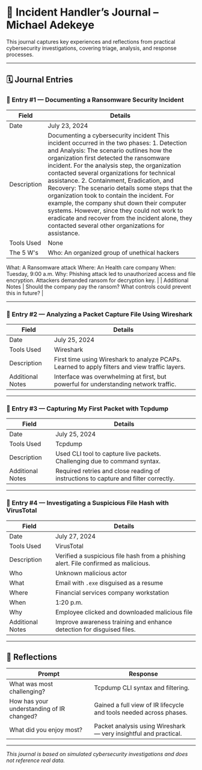 # 📘 Incident Handler’s Journal – Michael Adekeye

This journal captures key experiences and reflections from practical cybersecurity investigations, covering triage, analysis, and response processes.

---

## 🗓️ Journal Entries

### 🧾 Entry #1 — Documenting a Ransomware Security Incident

| Field              | Details |
|--------------------|---------|
| Date               | July 23, 2024 |
| Description        | Documenting a cybersecurity incident This incident occurred in the two phases: 1. Detection and Analysis: The scenario outlines how the organization first detected the ransomware incident. For the analysis step, the organization contacted several organizations for technical assistance. 2. Containment, Eradication, and Recovery: The scenario details some steps that the organization took to contain the incident. For example, the company shut down their computer systems. However, since they could not work to eradicate and recover from the incident alone, they contacted several other organizations for assistance. |
| Tools Used         | None |
| The 5 W's          | Who: An organized group of unethical hackers
What: A Ransomware attack
Where: An Health care company
When: Tuesday, 9:00 a.m.
Why: Phishing attack led to unauthorized access and file encryption. Attackers demanded ransom for decryption key. |
| Additional Notes   | Should the company pay the ransom? What controls could prevent this in future? |

---

### 🧾 Entry #2 — Analyzing a Packet Capture File Using Wireshark

| Field              | Details |
|--------------------|---------|
| Date               | July 25, 2024 |
| Tools Used         | Wireshark |
| Description        | First time using Wireshark to analyze PCAPs. Learned to apply filters and view traffic layers. |
| Additional Notes   | Interface was overwhelming at first, but powerful for understanding network traffic. |

---

### 🧾 Entry #3 — Capturing My First Packet with Tcpdump

| Field              | Details |
|--------------------|---------|
| Date               | July 25, 2024 |
| Tools Used         | Tcpdump |
| Description        | Used CLI tool to capture live packets. Challenging due to command syntax. |
| Additional Notes   | Required retries and close reading of instructions to capture and filter correctly. |

---

### 🧾 Entry #4 — Investigating a Suspicious File Hash with VirusTotal

| Field              | Details |
|--------------------|---------|
| Date               | July 27, 2024 |
| Tools Used         | VirusTotal |
| Description        | Verified a suspicious file hash from a phishing alert. File confirmed as malicious. |
| Who                | Unknown malicious actor |
| What               | Email with `.exe` disguised as a resume |
| Where              | Financial services company workstation |
| When               | 1:20 p.m. |
| Why                | Employee clicked and downloaded malicious file |
| Additional Notes   | Improve awareness training and enhance detection for disguised files. |

---

## 🧠 Reflections

| Prompt | Response |
|--------|----------|
| What was most challenging? | Tcpdump CLI syntax and filtering. |
| How has your understanding of IR changed? | Gained a full view of IR lifecycle and tools needed across phases. |
| What did you enjoy most? | Packet analysis using Wireshark — very insightful and practical. |

---

_This journal is based on simulated cybersecurity investigations and does not reference real data._
